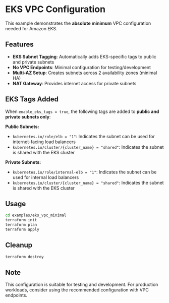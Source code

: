# EKS VPC Configuration

This example demonstrates the **absolute minimum** VPC configuration needed for Amazon EKS.

## Features

- **EKS Subnet Tagging**: Automatically adds EKS-specific tags to public and private subnets
- **No VPC Endpoints**: Minimal configuration for testing/development
- **Multi-AZ Setup**: Creates subnets across 2 availability zones (minimal HA)
- **NAT Gateway**: Provides internet access for private subnets

## EKS Tags Added

When `enable_eks_tags = true`, the following tags are added to **public and private subnets only**:

**Public Subnets:**

- `kubernetes.io/role/elb = "1"`: Indicates the subnet can be used for internet-facing load balancers
- `kubernetes.io/cluster/{cluster_name} = "shared"`: Indicates the subnet is shared with the EKS cluster

**Private Subnets:**

- `kubernetes.io/role/internal-elb = "1"`: Indicates the subnet can be used for internal load balancers
- `kubernetes.io/cluster/{cluster_name} = "shared"`: Indicates the subnet is shared with the EKS cluster

## Usage

```bash
cd examples/eks_vpc_minimal
terraform init
terraform plan
terraform apply
```

## Cleanup

```bash
terraform destroy
```

## Note

This configuration is suitable for testing and development. For production workloads, consider using the recommended configuration with VPC endpoints.
